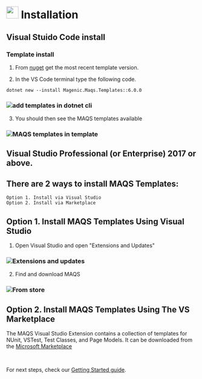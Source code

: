 # <img src="resources/maqslogo.ico" height="32" width="32"> Installation

## Visual Stuido Code install

### Template install

1. From [nuget](https://www.nuget.org/packages/Magenic.Maqs.Templates/) get the most recent template version.

2. In the VS Code terminal type the following code.

```dotnet new --install Magenic.Maqs.Templates::6.0.0```

### ![add templates in dotnet cli](resources/installMAQSTemplates.png)

3. You should then see the MAQS templates available

### ![MAQS templates in template](resources/DotNetTemplates.png)

## Visual Studio Professional (or Enterprise) 2017 or above.

## There are 2 ways to install MAQS Templates:
    Option 1. Install via Visual Studio 
    Option 2. Install via Marketplace

## Option 1. Install MAQS Templates Using Visual Studio
1. Open Visual Studio and open "Extensions and Updates"  

### ![Extensions and updates](resources/ExtensionsAndUpdates.PNG)

2. Find and download MAQS  

### ![From store](resources/FromStore.PNG)


## Option 2. Install MAQS Templates Using The VS Marketplace
The MAQS Visual Studio Extension contains a collection of templates for NUnit, VSTest, Test Classes, and Page Models.
It can be downloaded from the [Microsoft Marketplace](https://marketplace.visualstudio.com/items?itemName=vs-publisher-1465771.MAQSOpenFramework)

&nbsp;

For next steps, check our [Getting Started guide](MAQS_6/Getting-Started.md).
